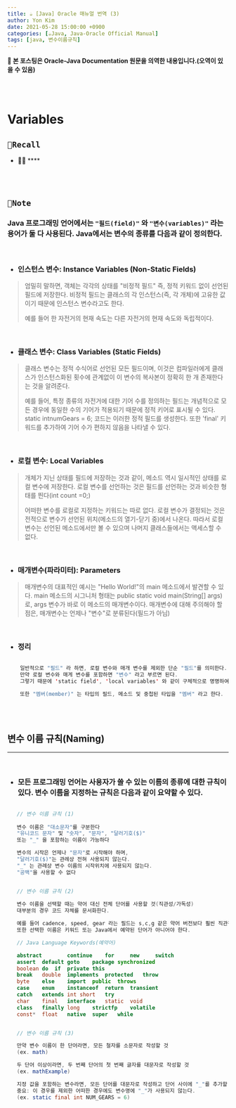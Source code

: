 ```yaml
---
title: ☕️ [Java] Oracle 매뉴얼 번역 (3)
author: Yon Kim
date: 2021-05-28 15:00:00 +0900
categories: [☕️Java, Java-Oracle Official Manual]
tags: [java, 변수이름규칙]
---
```




**👀 본 포스팅은 Oracle-Java Documentation 원문을 의역한 내용입니다.(오역이 있을 수 있음)** 


<br><br>

# **Variables**

## `🧭Recall`

- 🧙‍♂️ ****

<br><br>

## `📜Note`

### Java 프로그래밍 언어에서는 `"필드(field)"` 와 `"변수(variables)"` 라는 용어가 둘 다 사용된다. Java에서는 변수의 종류를 다음과 같이 정의한다.
<br>

* ### **인스턴스 변수: Instance Variables (Non-Static Fields)**
> 엄밀히 말하면, 객체는 각각의 상태를 "비정적 필드" 즉, 정적 키워드 없이 선언된 필드에 저장한다. 비정적 필드는 클래스의 각 인스턴스(즉, 각 개체)에 고유한 값이기 때문에 인스턴스 변수라고도 한다. <p>예를 들어 한 자전거의 현재 속도는 다른 자전거의 현재 속도와 독립적이다.</p>

<br>

* ### **클래스 변수: Class Variables (Static Fields)**
> <p>클래스 변수는 정적 수식어로 선언된 모든 필드이며, 이것은 컴파일러에게 클래스가 인스턴스화된 횟수에 관계없이 이 변수의 복사본이 정확히 한 개 존재한다는 것을 알려준다.</p>예를 들어, 특정 종류의 자전거에 대한 기어 수를 정의하는 필드는 개념적으로 모든 경우에 동일한 수의 기어가 적용되기 때문에 정적 키어로 표시될 수 있다. static intnumGears = 6; 코드는 이러한 정적 필드를 생성한다. 또한 'final' 키워드를 추가하여 기어 수가 편하지 않음을 나타낼 수 있다.

<br>

* ### **로컬 변수: Local Variables**
><p>개체가 지닌 상태를 필드에 저장하는 것과 같이, 메소드 역시 일시적인 상태를 로컬 변수에 저장한다. 로컬 변수를 선언하는 것은 필드를 선언하는 것과 비슷한 형태를 띈다(int count =0;)</p> 어떠한 변수를 로컬로 지정하는 키워드는 따로 없다. 로컬 변수가 결정되는 것은 전적으로 변수가 선언된 위치(메소드의 열기-닫기 중)에서 나온다. 따라서 로컬 변수는 선언된 메소드에서만 볼 수 있으며 나머지 클래스들에서는 액세스할 수 없다.

<br>

* ### **매개변수(파라미터): Parameters**
><p>매개변수의 대표적인 예시는 "Hello World!"의 main 메소드에서 발견할 수 있다. main 메소드의 시그니처 형태는 public static void main(String[] args)로, args 변수가 바로 이 메소드의 매개변수이다. 매개변수에 대해 주의해야 할 점은, 매개변수는 언제나 "변수"로 분류된다(필드가 아님) </p>

<br>

* ### **정리**
```java
    
    일반적으로 "필드" 라 하면, 로컬 변수와 매개 변수를 제외한 단순 "필드"를 의미한다.
    만약 로컬 변수와 매게 변수를 포함하면 "변수" 라고 부르면 된다. 
    그렇기 때문에 'static field', 'local variables' 와 같이 구체적으로 명명하여 사용한다.

    또한 "멤버(member)" 는 타입의 필드, 메소드 및 중첩된 타입을 "멤버" 라고 한다.

```

<br><br>

## **변수 이름 규칙(Naming)**
---

<br>

 * ### **모든 프로그래밍 언어는 사용자가 쓸 수 있는 이름의 종류에 대한 규칙이 있다. 변수 이름을 지정하는 규칙은 다음과 같이 요약할 수 있다.**

 ```java

    // 변수 이름 규칙 (1)
    
    변수 이름은 "대소문자"를 구분한다
    "유니코드 문자" 및 "숫자", "문자", "달러기호($)" 
    또는 "_" 을 포함하는 이름이 가능하다

    변수의 시작은 언제나 "문자"로 시작해야 하며, 
    "달러기호($)"는 관례상 전혀 사용되지 않는다.
    "_" 는 관례상 변수 이름의 시작위치에 사용되지 않는다.
    "공백"을 사용할 수 없다

 ```

 ```java

    // 변수 이름 규칙 (2)
    
    변수 이름을 선택할 때는 약어 대신 전체 단어를 사용할 것(직관성/가독성)
    대부분의 경우 코드 자체를 문서화한다.

    예를 들어 cadence, speed, gear 라는 필드는 s,c,g 같은 약어 버전보다 훨씬 직관적이다.
    또한 선택한 이름은 키워드 또는 Java에서 예약된 단어가 아니어야 한다.

    // Java Language Keywords(예약어)

    abstract    	continue	for	    new	    switch
    assert	default	goto	package	synchronized
    boolean	do	if	private	this
    break	double	implements	protected	throw
    byte	else	import	public	throws
    case	enum	instanceof	return	transient
    catch	extends	int	short	try
    char	final	interface	static	void
    class	finally	long	strictfp	volatile
    const*	float	native	super	while

 ```

 ```java
 
    // 변수 이름 규칙 (3)

    만약 변수 이름이 한 단어라면, 모든 철자를 소문자로 작성할 것        
    (ex. math)

    두 단어 이상이라면, 두 번째 단어의 첫 번째 글자를 대문자로 작성할 것
    (ex. mathExample)

    지정 값을 포함하는 변수라면, 모든 단어를 대문자로 작성하고 단어 사이에 "_"를 추가할 것
    중요: 이 경우를 제외한 어떠한 경우에도 변수명에 "_"가 사용되지 않는다.
    (ex. static final int NUM_GEARS = 6)

 ```
